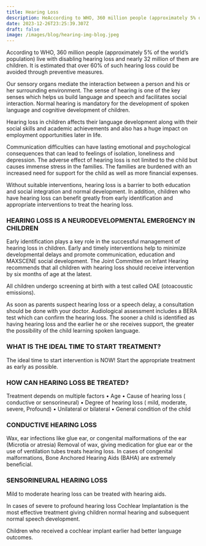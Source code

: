 ```yaml
---
title: Hearing Loss
description: HeAccording to WHO, 360 million people (approximately 5% of the world’s population) live with disabling hearing loss and nearly 32 million of them are children.
date: 2023-12-26T23:25:39.307Z
draft: false
image: /images/blog/hearing-img-blog.jpeg
---
```


According to WHO, 360 million people
(approximately 5% of the world’s population) live with
disabling hearing loss and nearly 32 million of them
are children. It is estimated that over 60% of such
hearing loss could be avoided through preventive
measures.

Our sensory organs mediate the interaction between
a person and his or her surrounding environment.
The sense of hearing is one of the key senses which
helps us build language and speech and facilitates
social interaction. Normal hearing is mandatory for
the development of spoken language and cognitive
development of children.

Hearing loss in children affects their language
development along with their social skills and
academic achievements and also has a huge impact
on employment opportunities later in life.

Communication difficulties can have lasting
emotional and psychological consequences that can
lead to feelings of isolation, loneliness and
depression. The adverse effect of hearing loss is not
limited to the child but causes immense stress in the
families. The families are burdened with an
increased need for support for the child as well as
more financial expenses.

Without suitable interventions, hearing loss is a
barrier to both education and social integration and
normal development. In addition, children who have
hearing loss can benefit greatly from early
identification and appropriate interventions to treat
the hearing loss.

### HEARING LOSS IS A NEURODEVELOPMENTAL EMERGENCY IN CHILDREN

Early identification plays a key role in the successful
management of hearing loss in children. Early and
timely interventions help to minimize developmental
delays and promote communication, education and
MAXSCENE
social development. The Joint Committee on Infant
Hearing recommends that all children with hearing
loss should receive intervention by six months of age
at the latest.

All children undergo screening at birth with a test
called OAE (otoacoustic emissions).

As soon as parents suspect hearing loss or a speech
delay, a consultation should be done with your
doctor. Audiological assessment includes a BERA
test which can confirm the hearing loss. The sooner
a child is identified as having hearing loss and the
earlier he or she receives support, the greater the
possibility of the child learning spoken language.

### WHAT IS THE IDEAL TIME TO START TREATMENT?

The ideal time to start intervention is NOW!
Start the appropriate treatment as early as possible.

### HOW CAN HEARING LOSS BE TREATED?

Treatment depends on multiple factors
• Age
• Cause of hearing loss ( conductive or
sensorineural)
• Degree of hearing loss ( mild, moderate, severe,
Profound)
• Unilateral or bilateral
• General condition of the child

### CONDUCTIVE HEARING LOSS

Wax, ear infections like glue ear, or congenital
malformations of the ear (Microtia or atresia)
Removal of wax, giving medication for glue ear or the
use of ventilation tubes treats hearing loss.
In cases of congenital malformations, Bone
Anchored Hearing Aids (BAHA) are extremely
beneficial.

### SENSORINEURAL HEARING LOSS

Mild to moderate hearing loss can be treated with
hearing aids.

In cases of severe to profound hearing loss Cochlear
Implantation is the most effective treatment giving
children normal hearing and subsequent normal
speech development.

Children who received a cochlear implant earlier had
better language outcomes.